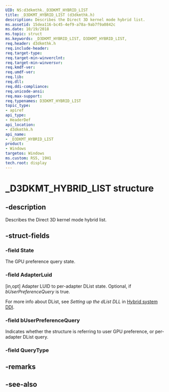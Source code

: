 ```yaml
---
UID: NS:d3dkmthk._D3DKMT_HYBRID_LIST
title: _D3DKMT_HYBRID_LIST (d3dkmthk.h)
description: Describes the Direct 3D kernel mode hybrid list.
ms.assetid: 15dea116-bc45-4ef9-a78a-9ab7f9a0842c
ms.date: 10/19/2018
ms.topic: struct
ms.keywords: _D3DKMT_HYBRID_LIST, D3DKMT_HYBRID_LIST, 
req.header: d3dkmthk.h
req.include-header:
req.target-type:
req.target-min-winverclnt:
req.target-min-winversvr:
req.kmdf-ver:
req.umdf-ver:
req.lib:
req.dll:
req.ddi-compliance:
req.unicode-ansi:
req.max-support:
req.typenames: D3DKMT_HYBRID_LIST
topic_type: 
- apiref
api_type: 
- HeaderDef
api_location: 
- d3dkmthk.h
api_name: 
- _D3DKMT_HYBRID_LIST
product:
- Windows
targetos: Windows
ms.custom: RS5, 19H1
tech.root: display
---
```


# _D3DKMT_HYBRID_LIST structure

## -description

Describes the Direct 3D kernel mode hybrid list.

## -struct-fields

### -field State

The GPU preference query state.

### -field AdapterLuid

[in,opt] Adapter LUID to per-adapter DList state. Optional, if *bUserPreferenceQuery* is true. 

For more info about DList, see *Setting up the dList DLL* in [Hybrid system DDI](https://docs.microsoft.com/windows-hardware/drivers/display/hybrid-system-ddi).

### -field bUserPreferenceQuery
 
Indicates whether the structure is referring to user GPU preference, or per-adapter DList query.

### -field QueryType

## -remarks

## -see-also
